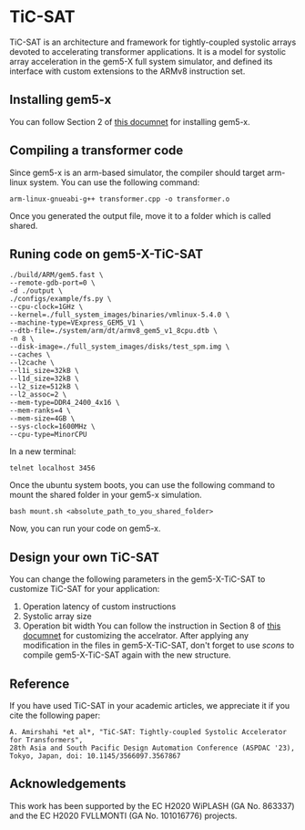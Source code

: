 # TiC-SAT

TiC-SAT is an architecture and framework for tightly-coupled systolic arrays devoted to accelerating transformer applications. 
It is a  model for systolic array acceleration in the gem5-X full system simulator, and defined its interface with custom extensions to the ARMv8 instruction set. 

## Installing gem5-x
You can follow Section 2 of [this documnet](gem5_X_TechnicalManual_TiCSAT.pdf) for installing gem5-x.

## Compiling a transformer code
Since gem5-x is an arm-based simulator, the compiler should target arm-linux system. You can use the following command:
``` script
arm-linux-gnueabi-g++ transformer.cpp -o transformer.o
```
Once you generated the output file, move it to a folder which is called shared.

## Runing code on gem5-X-TiC-SAT
```
./build/ARM/gem5.fast \
--remote-gdb-port=0 \
-d ./output \
./configs/example/fs.py \
--cpu-clock=1GHz \
--kernel=./full_system_images/binaries/vmlinux-5.4.0 \
--machine-type=VExpress_GEM5_V1 \
--dtb-file=./system/arm/dt/armv8_gem5_v1_8cpu.dtb \
-n 8 \
--disk-image=./full_system_images/disks/test_spm.img \
--caches \
--l2cache \
--l1i_size=32kB \
--l1d_size=32kB \
--l2_size=512kB \
--l2_assoc=2 \
--mem-type=DDR4_2400_4x16 \
--mem-ranks=4 \
--mem-size=4GB \
--sys-clock=1600MHz \
--cpu-type=MinorCPU
```

In a new terminal:
``` script
telnet localhost 3456
```
Once the ubuntu system boots, you can use the following command to mount the shared folder in your gem5-x simulation.
```
bash mount.sh <absolute_path_to_you_shared_folder>
```
Now, you can run your code on gem5-x.

## Design your own TiC-SAT
You can change the following parameters in the gem5-X-TiC-SAT to customize TiC-SAT for your application:
1. Operation latency of custom instructions
2. Systolic array size
3. Operation bit width
You can follow the instruction in Section 8 of [this documnet](gem5_X_TechnicalManual_TiCSAT.pdf) for customizing the accelrator. After applying any modification in the files in gem5-X-TiC-SAT, don't forget to use *scons* to compile gem5-X-TiC-SAT again with the new structure.

## Reference
If you have used TiC-SAT in your academic articles, we appreciate it if you cite the following paper:

```
A. Amirshahi *et al*, "TiC-SAT: Tightly-coupled Systolic Accelerator for Transformers", 
28th Asia and South Pacific Design Automation Conference (ASPDAC '23), Tokyo, Japan, doi: 10.1145/3566097.3567867
```

## Acknowledgements
This work has been supported by the EC H2020 WiPLASH (GA No. 863337) and the EC H2020 FVLLMONTI (GA No. 101016776) projects.

